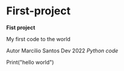 # First-project
**Fist project**

My first code to the world

Autor Marcilio Santos Dev 2022
_Python code_

Print("hello world")
